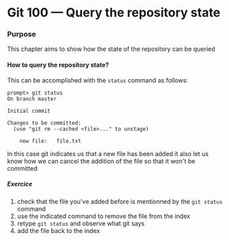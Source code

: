 # Git 100 — Query the repository state

### Purpose
This chapter aims to show how the state of the repository can be queried

#### How to query the repository state?
This can be accomplished with the `status` command as follows:

```
prompt> git status
On branch master 

Initial commit

Changes to be committed:
  (use "git rm --cached <file>..." to unstage)

	new file:   file.txt

```

In this case git indicates us that a new file has been added it also let us
know how we can cancel the addition of the file so that it won't be committed


##### Exercice
1. check that the file you've added before is mentionned by the `git status` command
2. use the indicated command to remove the file from the index
3. retype `git status` and observe what git says
4. add the file back to the index


